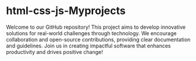 # html-css-js-Myprojects
Welcome to our GitHub repository! This project aims to develop innovative solutions for real-world challenges through technology. We encourage collaboration and open-source contributions, providing clear documentation and guidelines. Join us in creating impactful software that enhances productivity and drives positive change!
